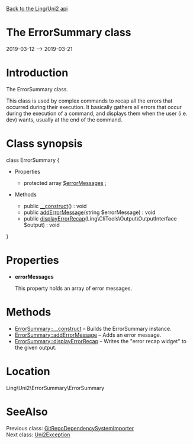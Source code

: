 [Back to the Ling/Uni2 api](https://github.com/lingtalfi/Uni2/blob/master/doc/api/Ling/Uni2.md)



The ErrorSummary class
================
2019-03-12 --> 2019-03-21






Introduction
============

The ErrorSummary class.

This class is used by complex commands to recap all the errors that occurred during their execution.
It basically gathers all errors that occur during the execution of a command,
and displays them when the user (i.e. dev) wants, usually at the end of the command.



Class synopsis
==============


class <span class="pl-k">ErrorSummary</span>  {

- Properties
    - protected array [$errorMessages](#property-errorMessages) ;

- Methods
    - public [__construct](https://github.com/lingtalfi/Uni2/blob/master/doc/api/Ling/Uni2/ErrorSummary/ErrorSummary/__construct.md)() : void
    - public [addErrorMessage](https://github.com/lingtalfi/Uni2/blob/master/doc/api/Ling/Uni2/ErrorSummary/ErrorSummary/addErrorMessage.md)(string $errorMessage) : void
    - public [displayErrorRecap](https://github.com/lingtalfi/Uni2/blob/master/doc/api/Ling/Uni2/ErrorSummary/ErrorSummary/displayErrorRecap.md)(Ling\CliTools\Output\OutputInterface $output) : void

}




Properties
=============

- <span id="property-errorMessages"><b>errorMessages</b></span>

    This property holds an array of error messages.
    
    



Methods
==============

- [ErrorSummary::__construct](https://github.com/lingtalfi/Uni2/blob/master/doc/api/Ling/Uni2/ErrorSummary/ErrorSummary/__construct.md) &ndash; Builds the ErrorSummary instance.
- [ErrorSummary::addErrorMessage](https://github.com/lingtalfi/Uni2/blob/master/doc/api/Ling/Uni2/ErrorSummary/ErrorSummary/addErrorMessage.md) &ndash; Adds an error message.
- [ErrorSummary::displayErrorRecap](https://github.com/lingtalfi/Uni2/blob/master/doc/api/Ling/Uni2/ErrorSummary/ErrorSummary/displayErrorRecap.md) &ndash; Writes the "error recap widget" to the given output.





Location
=============
Ling\Uni2\ErrorSummary\ErrorSummary


SeeAlso
==============
Previous class: [GitRepoDependencySystemImporter](https://github.com/lingtalfi/Uni2/blob/master/doc/api/Ling/Uni2/DependencySystemImporter/GitRepoDependencySystemImporter.md)<br>Next class: [Uni2Exception](https://github.com/lingtalfi/Uni2/blob/master/doc/api/Ling/Uni2/Exception/Uni2Exception.md)<br>
